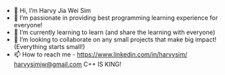 - 👋 Hi, I’m Harvy Jia Wei Sim
- 👀 I’m passionate in providing best programming learning experience for everyone! 
- 🌱 I’m currently learning to learn (and share the learning with everyone)
- 💞️ I’m looking to collaborate on any small projects that make big impact! (Everything starts small!)
- 📫 How to reach me - https://www.linkedin.com/in/harvysim/ harvysimjw@gmail.com
C++ IS KING!
<!---
HarvyJWSim/HarvyJWSim is a ✨ special ✨ repository because its `README.md` (this file) appears on your GitHub profile.
You can click the Preview link to take a look at your changes.
--->
